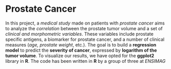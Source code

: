 # Prostate Cancer

In this project, a *medical study* made on patients with *prostate cancer* aims to analyze the *correlation* between the prostate tumor volume and a set of *clinical and morphometric variables*. These variables include prostate specific antigens, a biomarker for prostate cancer, and a number of clinical measures (*age, prostate weight*, etc.). The goal is to build a **regression model** to predict the **severity of cancer**, expressed by **logarithm of the tumor volume**.
To visualize our results, we have opted for the **ggplot2** library in **R**.
The code has been written in **R** by a group of three at *ENSIMAG*
